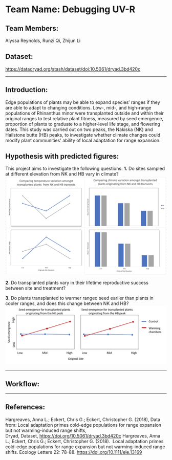 # Team Name: Debugging UV-R 
## Team Members: 
Alyssa Reynolds, Runzi Qi, Zhijun Li
## Dataset:
https://datadryad.org/stash/dataset/doi:10.5061/dryad.3bd420c
***
## Introduction:
Edge populations of plants may be able to expand species’ ranges if they are able to adapt to changing conditions. Low-, mid-, and high-range populations of Rhinanthus minor were transplanted outside and within their original ranges to test relative plant fitness, measured by seed emergence, proportion of plants to graduate to a higher-level life stage, and flowering dates. This study was carried out on two peaks, the Nakiska (NK) and Hailstone butte (HB) peaks, to investigate whether climate changes could modify plant communities' ability of local adaptation for range expansion.

## Hypothesis with predicted figures:
This project aims to investigate the following questions:
**1.** Do sites sampled at different elevation from NK and HB vary in climate?
![climate variation](https://github.com/zazauwu/432_Group5/blob/main/Image/ClimateVariation.png)

**2.** Do transplanted plants vary in their lifetime reproductive success between site and treatment?

**3.** Do plants transplanted to warmer ranged seed earlier than plants in cooler ranges, and does this change between NK and HB?
![seed emergence by transect](https://github.com/zazauwu/432_Group5/blob/main/Image/SeedEmergence.PNG) 
***
## Workflow:

***
## References:
Hargreaves, Anna L.; Eckert, Chris G.; Eckert, Christopher G. (2018), Data from: Local adaptation primes cold-edge populations for range expansion but not warming-induced range shifts, Dryad, Dataset, https://doi.org/10.5061/dryad.3bd420c
Hargreaves, Anna L.; Eckert, Chris G.; Eckert, Christopher G. (2018).  Local adaptation primes cold-edge populations for range expansion but not warming-induced range shifts. Ecology Letters 22: 78-88. https://doi.org/10.1111/ele.13169

